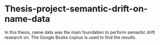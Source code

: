 # Thesis-project-semantic-drift-on-name-data
In this thesis, name data was the main foundation to perform semantic drift research on. The Google Books coprus is used to find the results.
